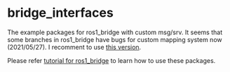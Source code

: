 # bridge_interfaces
The example packages for ros1_bridge with custom msg/srv. 
It seems that some branches in ros1_bridge have bugs for custom mapping system now (2021/05/27). I recomment to use [this version](https://github.com/ros2/ros1_bridge/tree/07467973c329e430cd2c101729962d8ed075885f).

Please refer [tutorial for ros1_bridge](https://github.com/ros2/ros1_bridge/blob/master/doc/index.rst) to learn how to use these packages.
